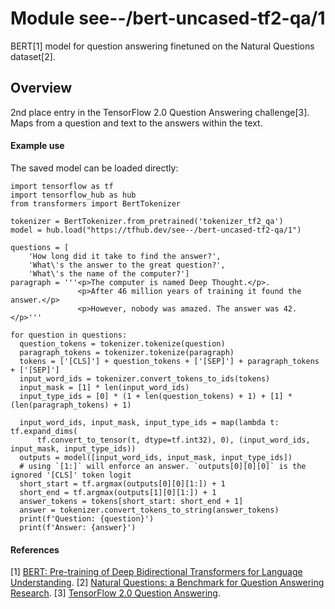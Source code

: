 # Module see--/bert-uncased-tf2-qa/1
BERT[1] model for question answering finetuned on the Natural Questions dataset[2].

<!-- asset-path: legacy -->
<!-- module-type: text-question-answering -->
<!-- network-architecture: transformer -->
<!-- network-architecture: bert -->
<!-- dataset: natural-questions -->
<!-- language: en -->
<!-- fine-tunable: true -->
<!-- format: saved_model_2 -->
<!-- license: MIT -->

## Overview

2nd place entry in the TensorFlow 2.0 Question Answering challenge[3]. Maps from a question and text to the answers within the text.

#### Example use
The saved model can be loaded directly:

```
import tensorflow as tf
import tensorflow_hub as hub
from transformers import BertTokenizer

tokenizer = BertTokenizer.from_pretrained('tokenizer_tf2_qa')
model = hub.load("https://tfhub.dev/see--/bert-uncased-tf2-qa/1")

questions = [
    'How long did it take to find the answer?',
    'What\'s the answer to the great question?',
    'What\'s the name of the computer?']
paragraph = '''<p>The computer is named Deep Thought.</p>.
               <p>After 46 million years of training it found the answer.</p>
               <p>However, nobody was amazed. The answer was 42.</p>'''

for question in questions:
  question_tokens = tokenizer.tokenize(question)
  paragraph_tokens = tokenizer.tokenize(paragraph)
  tokens = ['[CLS]'] + question_tokens + ['[SEP]'] + paragraph_tokens + ['[SEP]']
  input_word_ids = tokenizer.convert_tokens_to_ids(tokens)
  input_mask = [1] * len(input_word_ids)
  input_type_ids = [0] * (1 + len(question_tokens) + 1) + [1] * (len(paragraph_tokens) + 1)

  input_word_ids, input_mask, input_type_ids = map(lambda t: tf.expand_dims(
      tf.convert_to_tensor(t, dtype=tf.int32), 0), (input_word_ids, input_mask, input_type_ids))
  outputs = model([input_word_ids, input_mask, input_type_ids])
  # using `[1:]` will enforce an answer. `outputs[0][0][0]` is the ignored '[CLS]' token logit
  short_start = tf.argmax(outputs[0][0][1:]) + 1
  short_end = tf.argmax(outputs[1][0][1:]) + 1
  answer_tokens = tokens[short_start: short_end + 1]
  answer = tokenizer.convert_tokens_to_string(answer_tokens)
  print(f'Question: {question}')
  print(f'Answer: {answer}')

```

#### References
[1] [BERT: Pre-training of Deep Bidirectional Transformers for Language Understanding](https://arxiv.org/abs/1810.04805).
[2] [Natural Questions: a Benchmark for Question Answering Research](https://storage.googleapis.com/pub-tools-public-publication-data/pdf/1f7b46b5378d757553d3e92ead36bda2e4254244.pdf).
[3] [TensorFlow 2.0 Question Answering](https://www.kaggle.com/c/tensorflow2-question-answering).
